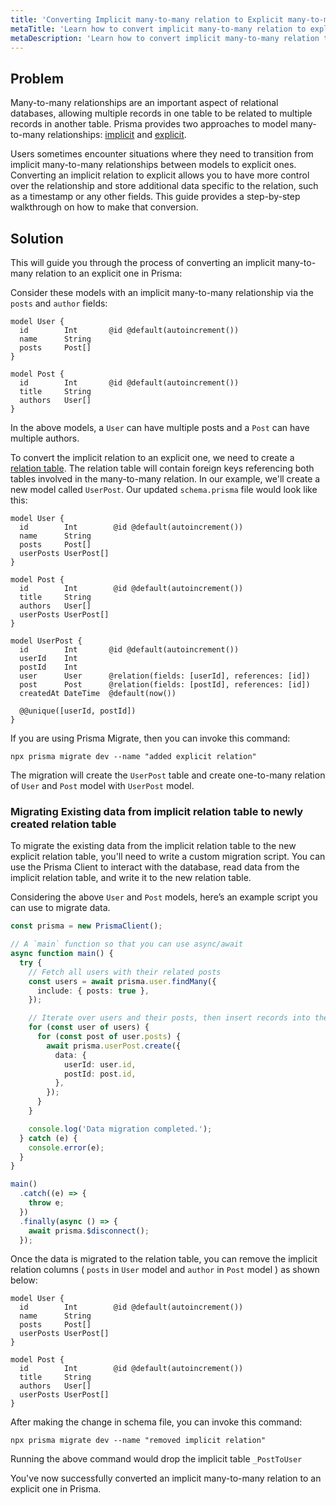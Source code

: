 ```yaml
---
title: 'Converting Implicit many-to-many relation to Explicit many-to-many relation'
metaTitle: 'Learn how to convert implicit many-to-many relation to explicit many-to-many relation'
metaDescription: 'Learn how to convert implicit many-to-many relation to explicit many-to-many relation'
---
```


## Problem

Many-to-many relationships are an important aspect of relational databases, allowing multiple records in one table to be related to multiple records in another table. Prisma provides two approaches to model many-to-many relationships: [implicit](/orm/prisma-schema/data-model/relations/many-to-many-relations#implicit-many-to-many-relations) and [explicit](/orm/prisma-schema/data-model/relations/many-to-many-relations#explicit-many-to-many-relations).

Users sometimes encounter situations where they need to transition from implicit many-to-many relationships between models to explicit ones. Converting an implicit relation to explicit allows you to have more control over the relationship and store additional data specific to the relation, such as a timestamp or any other fields. This guide provides a step-by-step walkthrough on how to make that conversion.

## Solution

This will guide you through the process of converting an implicit many-to-many relation to an explicit one in Prisma:

Consider these models with an implicit many-to-many relationship via the `posts` and `author` fields:

```prisma
model User {
  id        Int       @id @default(autoincrement())
  name      String
  posts     Post[]
}

model Post {
  id        Int       @id @default(autoincrement())
  title     String
  authors   User[]
}
```

In the above models, a `User` can have multiple posts and a `Post` can have multiple authors.

To convert the implicit relation to an explicit one, we need to create a [relation table](/orm/prisma-schema/data-model/relations/many-to-many-relations#relation-tables). The relation table will contain foreign keys referencing both tables involved in the many-to-many relation. In our example, we'll create a new model called `UserPost`. Our updated `schema.prisma` file would look like this:

```prisma highlight=15-24;add
model User {
  id        Int        @id @default(autoincrement())
  name      String
  posts     Post[]
  userPosts UserPost[]
}

model Post {
  id        Int        @id @default(autoincrement())
  title     String
  authors   User[]
  userPosts UserPost[]
}

model UserPost {
  id        Int       @id @default(autoincrement())
  userId    Int
  postId    Int
  user      User      @relation(fields: [userId], references: [id])
  post      Post      @relation(fields: [postId], references: [id])
  createdAt DateTime  @default(now())

  @@unique([userId, postId])
}
```

If you are using Prisma Migrate, then you can invoke this command:

```terminal
npx prisma migrate dev --name "added explicit relation"
```

The migration will create the `UserPost` table and create one-to-many relation of `User` and `Post` model with `UserPost` model.

### Migrating Existing data from implicit relation table to newly created relation table

To migrate the existing data from the implicit relation table to the new explicit relation table, you'll need to write a custom migration script. You can use the Prisma Client to interact with the database, read data from the implicit relation table, and write it to the new relation table.

Considering the above `User` and `Post` models, here’s an example script you can use to migrate data.

```typescript
const prisma = new PrismaClient();

// A `main` function so that you can use async/await
async function main() {
  try {
    // Fetch all users with their related posts
    const users = await prisma.user.findMany({
      include: { posts: true },
    });

    // Iterate over users and their posts, then insert records into the UserPost table
    for (const user of users) {
      for (const post of user.posts) {
        await prisma.userPost.create({
          data: {
            userId: user.id,
            postId: post.id,
          },
        });
      }
    }

    console.log('Data migration completed.');
  } catch (e) {
    console.error(e);
  }
}

main()
  .catch((e) => {
    throw e;
  })
  .finally(async () => {
    await prisma.$disconnect();
  });
```

Once the data is migrated to the relation table, you can remove the implicit relation columns ( `posts` in `User` model and `author` in `Post` model ) as shown below:

```prisma highlight=4,11;delete
model User {
  id        Int        @id @default(autoincrement())
  name      String
  posts     Post[]
  userPosts UserPost[]
}

model Post {
  id        Int        @id @default(autoincrement())
  title     String
  authors   User[]
  userPosts UserPost[]
}
```

After making the change in schema file, you can invoke this command:

```terminal
npx prisma migrate dev --name "removed implicit relation"
```

Running the above command would drop the implicit table `_PostToUser`

You've now successfully converted an implicit many-to-many relation to an explicit one in Prisma.
